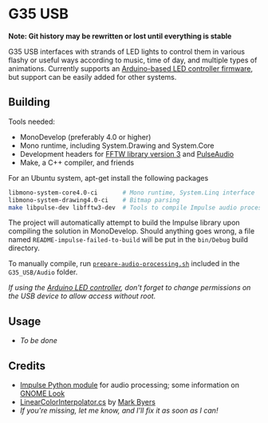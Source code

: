 G35 USB
===============

**Note: Git history may be rewritten or lost until everything is stable**

G35 USB interfaces with strands of LED lights to control them in various flashy or useful ways according to music, time of day, and multiple types of animations.  Currently supports an [Arduino-based LED controller firmware][arduino-firmware], but support can be easily added for other systems.

## Building

Tools needed:
* MonoDevelop (preferably 4.0 or higher)
* Mono runtime, including System.Drawing and System.Core
* Development headers for [FFTW library version 3](https://fftw.org) and [PulseAudio](https://wiki.freedesktop.org/www/Software/PulseAudio/)
* Make, a C++ compiler, and friends

For an Ubuntu system, apt-get install the following packages
```sh
libmono-system-core4.0-ci		# Mono runtime, System.Linq interface
libmono-system-drawing4.0-ci	# Bitmap parsing
make libpulse-dev libfftw3-dev	# Tools to compile Impulse audio processing library
```

The project will automatically attempt to build the Impulse library upon compiling the solution in MonoDevelop.  Should anything goes wrong, a file named `README-impulse-failed-to-build` will be put in the `bin/Debug` build directory.

To manually compile, run [`prepare-audio-processing.sh`](https://github.com/digitalcircuit/g35-usb/blob/master/G35_USB/Audio/prepare-audio-processing.sh) included in the `G35_USB/Audio` folder.

*If using the [Arduino LED controller][arduino-firmware], don't forget to change permissions on the USB device to allow access without root.*

## Usage

* *To be done*

## Credits

* [Impulse Python module](https://launchpad.net/impulse.bzr) for audio processing; some information on [GNOME Look](http://gnome-look.org/content/show.php/Impulse+-+PulseAudio+visualizer?content=99383)
* [LinearColorInterpolator.cs](https://stackoverflow.com/questions/2307726/how-to-calculate-color-based-on-a-range-of-values-in-c?rq=1) by [Mark Byers](https://stackoverflow.com/users/61974/mark-byers)
* *If you're missing, let me know, and I'll fix it as soon as I can!*

[arduino-firmware]: https://github.com/digitalcircuit/G35Arduino_Controller

